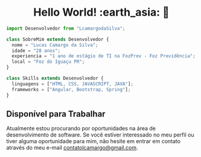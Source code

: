 <h1 align= "center"><b>Hello World! :earth_asia:  🖖 </b></h1>

```js
import Desenvolvedor from "LcamargodaSilva";

class SobreMim extends Desenvolvedor {
  nome = "Lucas Camargo da Silva";
  idade = "28 anos";
  experiencia = "1 ano de estágio de TI na FozPrev - Foz Previdência";
  local = "Foz do Iguaçu PR";
}

class Skills extends Desenvolvedor {
  linguagens = ["HTML, CSS, JAVASCRIPT, JAVA"];
  frameworks = ["Angular, Bootstrap, Spring"];
}
```

## Disponível para Trabalhar

Atualmente estou procurando por oportunidades na área de desenvolvimento de software. Se você estiver interessado no meu perfil ou tiver alguma oportunidade para mim, não hesite em entrar em contato através do meu e-mail [contatolcamargo@gmail.com](mailto:contatolcamargo@gmail.com).
